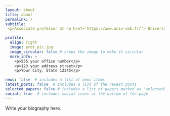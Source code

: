 ```yaml
---
layout: about
title: about
permalink: /
subtitle: 
 <p>Associate professor at <a href='https://www.univ-smb.fr/'> Université Savoie Mont Blanc</a>, <a href='https://www.univ-smb.fr/symme/'>SYMME laboratory</a> </p>, France.

profile:
  align: right
  image: prof_pic.jpg
  image_circular: false # crops the image to make it circular
  more_info: >
    <p>555 your office number</p>
    <p>123 your address street</p>
    <p>Your City, State 12345</p>

news: false  # includes a list of news items
latest_posts: false  # includes a list of the newest posts
selected_papers: false # includes a list of papers marked as "selected={true}"
social: true  # includes social icons at the bottom of the page
---
```


Write your biography here. 
